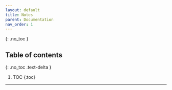```yaml
---
layout: default
title: Notes
parent: Documentation
nav_order: 1
---
```


{: .no_toc }

## Table of contents
{: .no_toc .text-delta }

1. TOC
{:toc}

---


